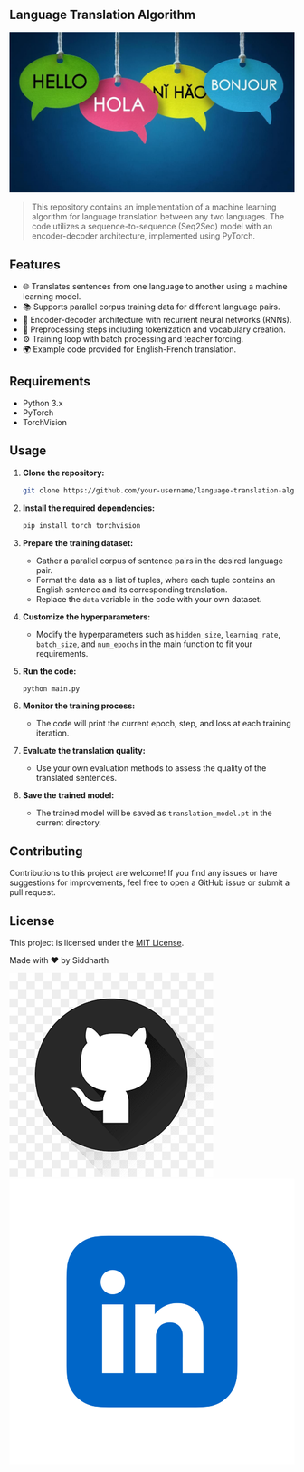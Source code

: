 ## Language Translation Algorithm

![Language Translation](translator.jpeg)

> This repository contains an implementation of a machine learning algorithm for language translation between any two languages. The code utilizes a sequence-to-sequence (Seq2Seq) model with an encoder-decoder architecture, implemented using PyTorch.

## Features

- 🌐 Translates sentences from one language to another using a machine learning model.
- 📚 Supports parallel corpus training data for different language pairs.
- 🧠 Encoder-decoder architecture with recurrent neural networks (RNNs).
- 🔀 Preprocessing steps including tokenization and vocabulary creation.
- ⚙️ Training loop with batch processing and teacher forcing.
- 🌍 Example code provided for English-French translation.

## Requirements

- Python 3.x
- PyTorch
- TorchVision

## Usage

1. **Clone the repository:**

   ```bash
   git clone https://github.com/your-username/language-translation-algorithm.git
   ```

2. **Install the required dependencies:**

   ```bash
   pip install torch torchvision
   ```

3. **Prepare the training dataset:**
   - Gather a parallel corpus of sentence pairs in the desired language pair.
   - Format the data as a list of tuples, where each tuple contains an English sentence and its corresponding translation.
   - Replace the `data` variable in the code with your own dataset.

4. **Customize the hyperparameters:**
   - Modify the hyperparameters such as `hidden_size`, `learning_rate`, `batch_size`, and `num_epochs` in the main function to fit your requirements.

5. **Run the code:**

   ```bash
   python main.py
   ```

6. **Monitor the training process:**
   - The code will print the current epoch, step, and loss at each training iteration.

7. **Evaluate the translation quality:**
   - Use your own evaluation methods to assess the quality of the translated sentences.

8. **Save the trained model:**
   - The trained model will be saved as `translation_model.pt` in the current directory.

## Contributing

Contributions to this project are welcome! If you find any issues or have suggestions for improvements, feel free to open a GitHub issue or submit a pull request.

## License

This project is licensed under the [MIT License](LICENSE).


Made with ❤️ by Siddharth

[![GitHub](github-logo.png)](https://github.com/your-username)
[![LinkedIn](linkedin.png)](https://www.linkedin.com/in/your-username/)
